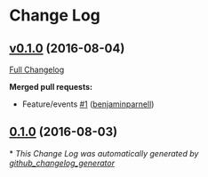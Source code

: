 # Change Log

## [v0.1.0](https://github.com/benjaminparnell/mongo-obfusticate/tree/v0.1.0) (2016-08-04)
[Full Changelog](https://github.com/benjaminparnell/mongo-obfusticate/compare/0.1.0...v0.1.0)

**Merged pull requests:**

- Feature/events [\#1](https://github.com/benjaminparnell/mongo-obfusticate/pull/1) ([benjaminparnell](https://github.com/benjaminparnell))

## [0.1.0](https://github.com/benjaminparnell/mongo-obfusticate/tree/0.1.0) (2016-08-03)


\* *This Change Log was automatically generated by [github_changelog_generator](https://github.com/skywinder/Github-Changelog-Generator)*